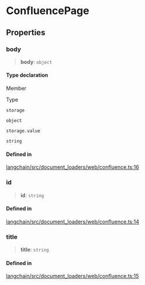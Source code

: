 ConfluencePage
==============

Properties[](#properties "Direct link to Properties")
------------------------------------------------------

### body[](#body "Direct link to body")

> **body**: `object`

#### Type declaration[](#type-declaration "Direct link to Type declaration")

Member

Type

`storage`

`object`

`storage.value`

`string`

#### Defined in[](#defined-in "Direct link to Defined in")

[langchain/src/document\_loaders/web/confluence.ts:16](https://github.com/hwchase17/langchainjs/blob/1c1274d/langchain/src/document_loaders/web/confluence.ts#L16)

### id[](#id "Direct link to id")

> **id**: `string`

#### Defined in[](#defined-in-1 "Direct link to Defined in")

[langchain/src/document\_loaders/web/confluence.ts:14](https://github.com/hwchase17/langchainjs/blob/1c1274d/langchain/src/document_loaders/web/confluence.ts#L14)

### title[](#title "Direct link to title")

> **title**: `string`

#### Defined in[](#defined-in-2 "Direct link to Defined in")

[langchain/src/document\_loaders/web/confluence.ts:15](https://github.com/hwchase17/langchainjs/blob/1c1274d/langchain/src/document_loaders/web/confluence.ts#L15)